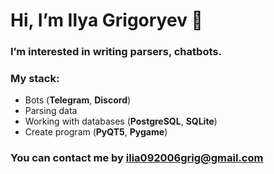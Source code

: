 # Hi, I’m Ilya Grigoryev 👋
### I’m interested in writing parsers, chatbots.
### My stack: 
- Bots (**Telegram**, **Discord**)
- Parsing data
- Working with databases (**PostgreSQL**, **SQLite**)
- Create program (**PyQT5**, **Pygame**)
### You can contact me by ilia092006grig@gmail.com
